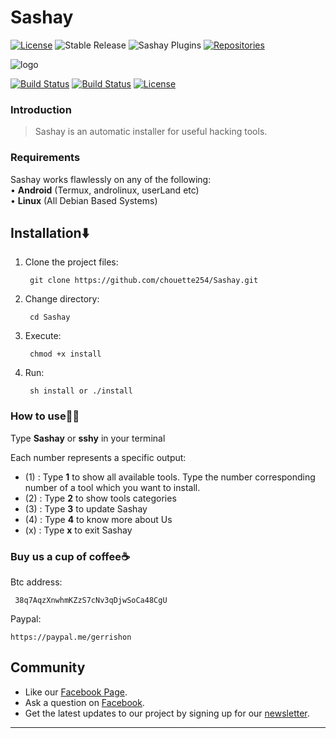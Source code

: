 # Sashay
[![License](https://img.shields.io/badge/license-Apache2.0-brightgreen.svg)](https://raw.githubusercontent.com/chouette254/Sashay/master/LICENSE) ![Stable Release](https://img.shields.io/badge/stable_release-1.0.1-blue.svg) ![Sashay Plugins](https://img.shields.io/badge/plugins-10-brightgreen.svg) [![Repositories](https://repology.org/badge/tiny-repos/sashay.svg)](https://repology.org/project/sashay/versions)

![logo](https://https://daringdiariesnet.files.wordpress.com/2020/09/adobe_post_20200929_1526100.1356125307097239-1.png?w=1024 "Sashay logo")



[![Build Status](https://img.shields.io/github/forks/chouette254/Tools-Fndr.svg)](https://github.com/chouette254/Tools-Fndr)
[![Build Status](https://img.shields.io/github/stars/chouette254/Tools-Fndr.svg)](https://github.com/chouette254/Tools-Fndr)
[![License](https://img.shields.io/github/license/chouette254/Tools-Fndr.svg)](https://github.com/chouette254/Tools-Fndr)

### Introduction
> Sashay is an automatic installer for useful hacking tools.

### Requirements
Sashay works flawlessly on any of the following:<br>
• **Android** (Termux, androlinux, userLand etc) <br>
• **Linux** (All Debian Based Systems) <br>


## Installation⬇️

1. Clone the project files:

        git clone https://github.com/chouette254/Sashay.git

2. Change directory:

        cd Sashay

3. Execute:
     
        chmod +x install

4. Run:

        sh install or ./install


### How to use👨‍💻

Type **Sashay** or **sshy** in your terminal

Each number represents a specific output:
- (1) : Type **1** to show all available tools. Type the number corresponding number of a tool which you want to install.
- (2) : Type **2** to show tools categories
- (3) : Type **3** to  update Sashay
- (4) : Type **4** to know more about Us
- (x) : Type **x** to exit Sashay

### Buy us a cup of coffee☕
Btc address:
       
     38q7AqzXnwhmKZzS7cNv3qDjwSoCa48CgU

Paypal:

    https://paypal.me/gerrishon

## Community

* Like our [Facebook Page](https://facebook.com/daringdiaries).
* Ask a question on [Facebook](https://m.me/daringdiaries).
* Get the latest updates to our project by signing up for our [newsletter](https://g/newsletter_form).



------------------------------------------------------------------------
